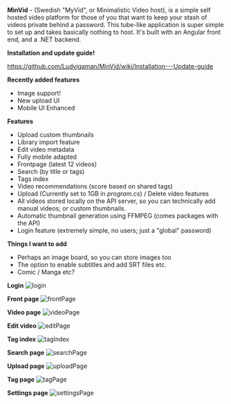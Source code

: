 **MinVid** - (Swedish "MyVid", or Minimalistic Video host), is a simple self hosted video platform for those of you that want to keep your stash of videos private behind a password. 
This tube-like application is super simple to set up and takes basically nothing to host. It's built with an Angular front end, and a .NET backend.

**Installation and update guide!**

https://github.com/Ludvigaman/MinVid/wiki/Installation---Update-guide

**Recently added features**
- Image support!
- New upload UI
- Mobile UI Enhanced

**Features**
- Upload custom thumbnails
- Library import feature 
- Edit video metadata 
- Fully mobile adapted
- Frontpage (latest 12 videos)
- Search (by title or tags)
- Tags index
- Video recommendations (score based on shared tags)
- Upload (Currently set to 1GB in _program.cs_) / Delete video features
- All videos stored locally on the API server, so you can technically add manual videos; or custom thumbnails.
- Automatic thumbnail generation using FFMPEG (comes packages with the API)
- Login feature (extremely simple, no users; just a "global" password)

**Things I want to add**
- Perhaps an image board, so you can store images too
- The option to enable subtitles and add SRT files etc.
- Comic / Manga etc?

**Login**
![login](https://github.com/user-attachments/assets/cf5feb1a-9683-45ca-8b46-dc96f97bdfc8)

**Front page**
![frontPage](https://github.com/user-attachments/assets/13294fc9-bcd6-4174-a044-6669d9a67979)

**Video page**
![videoPage](https://github.com/user-attachments/assets/8afedb97-b81d-4c3d-9173-270d274dc444)

**Edit video**
![editPage](https://github.com/user-attachments/assets/8b093daf-b657-47ea-982e-bb801acc8e4f)

**Tag index**
![tagIndex](https://github.com/user-attachments/assets/ba1c461e-d77e-41af-8448-7d0fd0d84eec)

**Search page**
![searchPage](https://github.com/user-attachments/assets/4bf42c27-c93a-4b79-9784-d429a8e19a92)

**Upload page**
![uploadPage](https://github.com/user-attachments/assets/1b1aead3-11cb-4fc7-8d65-ea1eca3bca94)

**Tag page**
![tagPage](https://github.com/user-attachments/assets/464512a6-b5f7-4cc1-9039-8412e6745dda)

**Settings page**
![settingsPage](https://github.com/user-attachments/assets/ad3a8396-2bc1-44b1-93a9-4486716d6721)

